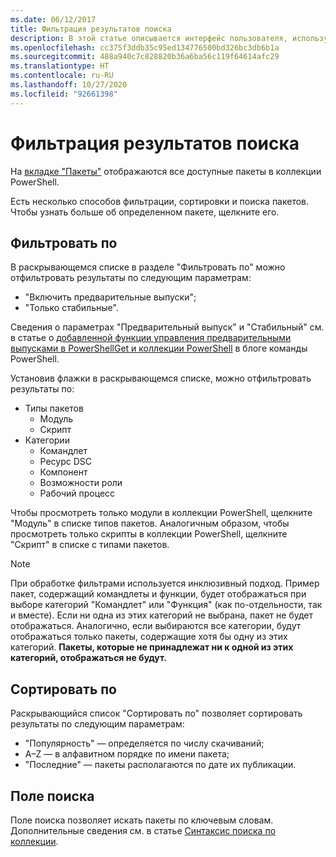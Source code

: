 ```yaml
---
ms.date: 06/12/2017
title: Фильтрация результатов поиска
description: В этой статье описывается интерфейс пользователя, используемый для фильтрации содержимого в коллекции PowerShell.
ms.openlocfilehash: cc375f3ddb35c95ed134776500bd326bc3db6b1a
ms.sourcegitcommit: 488a940c7c828820b36a6ba56c119f64614afc29
ms.translationtype: HT
ms.contentlocale: ru-RU
ms.lasthandoff: 10/27/2020
ms.locfileid: "92661398"
---
```

# <a name="filtering-search-results"></a>Фильтрация результатов поиска

На [вкладке "Пакеты"](https://www.powershellgallery.com/packages) отображаются все доступные пакеты в коллекции PowerShell.

Есть несколько способов фильтрации, сортировки и поиска пакетов. Чтобы узнать больше об определенном пакете, щелкните его.

## <a name="filter-by"></a>Фильтровать по

В раскрывающемся списке в разделе "Фильтровать по" можно отфильтровать результаты по следующим параметрам:

- "Включить предварительные выпуски";
- "Только стабильные".

Сведения о параметрах "Предварительный выпуск" и "Стабильный" см. в статье о [добавленной функции управления предварительными выпусками в PowerShellGet и коллекции PowerShell](https://blogs.msdn.microsoft.com/powershell/2017/12/05/prerelease-versioning-added-to-powershellget-and-powershell-gallery/) в блоге команды PowerShell.

Установив флажки в раскрывающемся списке, можно отфильтровать результаты по:

- Типы пакетов
  - Модуль
  - Скрипт
- Категории
  - Командлет
  - Ресурс DSC
  - Компонент
  - Возможности роли
  - Рабочий процесс

Чтобы просмотреть только модули в коллекции PowerShell, щелкните "Модуль" в списке типов пакетов. Аналогичным образом, чтобы просмотреть только скрипты в коллекции PowerShell, щелкните "Скрипт" в списке с типами пакетов.

> [!NOTE]
> При обработке фильтрами используется инклюзивный подход. Пример пакет, содержащий командлеты и функции, будет отображаться при выборе категорий "Командлет" или "Функция" (как по-отдельности, так и вместе). Если ни одна из этих категорий не выбрана, пакет не будет отображаться. Аналогично, если выбираются все категории, будут отображаться только пакеты, содержащие хотя бы одну из этих категорий. **Пакеты, которые не принадлежат ни к одной из этих категорий, отображаться не будут.**

## <a name="sort-by"></a>Сортировать по

Раскрывающийся список "Сортировать по" позволяет сортировать результаты по следующим параметрам:

- "Популярность" — определяется по числу скачиваний;
- A–Z — в алфавитном порядке по имени пакета;
- "Последние" — пакеты располагаются по дате их публикации.

## <a name="search-box"></a>Поле поиска

Поле поиска позволяет искать пакеты по ключевым словам.
Дополнительные сведения см. в статье [Синтаксис поиска по коллекции](search-syntax.md).
